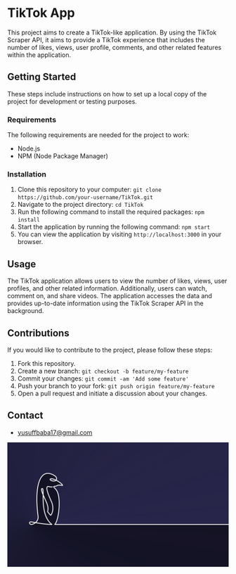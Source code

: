 # TikTok App

This project aims to create a TikTok-like application. By using the TikTok Scraper API, it aims to provide a TikTok experience that includes the number of likes, views, user profile, comments, and other related features within the application.

## Getting Started

These steps include instructions on how to set up a local copy of the project for development or testing purposes.

### Requirements

The following requirements are needed for the project to work:

- Node.js
- NPM (Node Package Manager)

### Installation

1. Clone this repository to your computer: `git clone https://github.com/your-username/TikTok.git`
2. Navigate to the project directory: `cd TikTok`
3. Run the following command to install the required packages: `npm install`
4. Start the application by running the following command: `npm start`
5. You can view the application by visiting `http://localhost:3000` in your browser.

## Usage

The TikTok application allows users to view the number of likes, views, user profiles, and other related information. Additionally, users can watch, comment on, and share videos. The application accesses the data and provides up-to-date information using the TikTok Scraper API in the background.

## Contributions

If you would like to contribute to the project, please follow these steps:

1. Fork this repository.
2. Create a new branch: `git checkout -b feature/my-feature`
3. Commit your changes: `git commit -am 'Add some feature'`
4. Push your branch to your fork: `git push origin feature/my-feature`
5. Open a pull request and initiate a discussion about your changes.

## Contact

- yusuffbaba17@gmail.com



![Mavi Penguen Duvar Kağıdı](https://raw.githubusercontent.com/Elagoht/OneLinePinguin/main/pinguin-blue.png)



